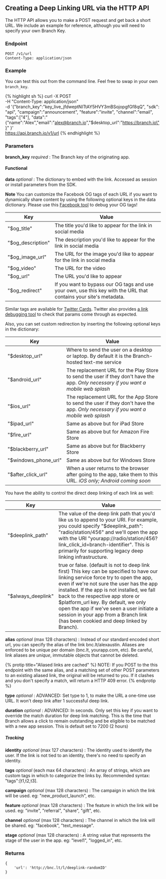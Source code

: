 
## Creating a Deep Linking URL via the HTTP API

The HTTP API allows you to make a POST request and get back a short URL. We include an example for reference, although you will need to specify your own Branch Key.

### Endpoint

    POST /v1/url
    Content-Type: application/json

### Example

You can test this out from the command line. Feel free to swap in your own `branch_key`.

{% highlight sh %}
curl -X POST \
-H "Content-Type: application/json" \
-d '{"branch_key":"key_live_jfdweptNITtAY5HVY3mBSojopgfGf8qQ",
"sdk": "api",
"campaign":"announcement",
"feature":"invite",
"channel":"email",
"tags":["4"],
"data":"{\"name\":\"Alex\",\"email\":\"alex@branch.io\",\"$desktop_url\":\"https://branch.io\"}"
}' \
https://api.branch.io/v1/url
{% endhighlight %}

### Parameters

**branch_key** _required_ : The Branch key of the originating app.

#### Functional

**data** _optional_ : The dictionary to embed with the link. Accessed as session or install parameters from the SDK.

**Note**
You can customize the Facebook OG tags of each URL if you want to dynamically share content by using the following optional keys in the data dictionary. Please use this [Facebook tool](https://developers.facebook.com/tools/debug/og/object) to debug your OG tags!

| Key | Value
| --- | ---
| "$og_title" | The title you'd like to appear for the link in social media
| "$og_description" | The description you'd like to appear for the link in social media
| "$og_image_url" | The URL for the image you'd like to appear for the link in social media
| "$og_video" | The URL for the video 
| "$og_url" | The URL you'd like to appear
| "$og_redirect" | If you want to bypass our OG tags and use your own, use this key with the URL that contains your site's metadata.

Similar tags are available for [Twitter Cards](https://dev.twitter.com/cards/markup). Twitter also provides [a link debugging tool](https://cards-dev.twitter.com/validator) to check that params come through as expected.

Also, you can set custom redirection by inserting the following optional keys in the dictionary:

| Key | Value
| --- | ---
| "$desktop_url" | Where to send the user on a desktop or laptop. By default it is the Branch-hosted text-me service
| "$android_url" | The replacement URL for the Play Store to send the user if they don't have the app. _Only necessary if you want a mobile web splash_
| "$ios_url" | The replacement URL for the App Store to send the user if they don't have the app. _Only necessary if you want a mobile web splash_
| "$ipad_url" | Same as above but for iPad Store
| "$fire_url" | Same as above but for Amazon Fire Store
| "$blackberry_url" | Same as above but for Blackberry Store
| "$windows_phone_url" | Same as above but for Windows Store
| "$after_click_url" | When a user returns to the browser after going to the app, take them to this URL. _iOS only; Android coming soon_

You have the ability to control the direct deep linking of each link as well:

| Key | Value
| --- | ---
| "$deeplink_path" | The value of the deep link path that you'd like us to append to your URI. For example, you could specify "$deeplink_path": "radio/station/456" and we'll open the app with the URI "yourapp://radio/station/456?link_click_id=branch-identifier". This is primarily for supporting legacy deep linking infrastructure. 
| "$always_deeplink" | true or false. (default is not to deep link first) This key can be specified to have our linking service force try to open the app, even if we're not sure the user has the app installed. If the app is not installed, we fall back to the respective app store or $platform_url key. By default, we only open the app if we've seen a user initiate a session in your app from a Branch link (has been cookied and deep linked by Branch).

**alias** _optional_ (max 128 characters) : Instead of our standard encoded short url, you can specify the alias of the link bnc.lt/alexaustin. Aliases are enforced to be unique per domain (bnc.lt, yourapp.com, etc). Be careful, link aliases are _unique_, immutable objects that cannot be deleted.

{% protip title="Aliased links are cached" %}
NOTE: If you POST to the this endpoint with the same alias, and a matching set of other POST parameters to an existing aliased link, the original will be returned to you. If it clashes and you don't specify a match, will return a HTTP 409 error.
{% endprotip %}

**type** _optional_ : ADVANCED: Set type to 1, to make the URL a one-time use URL. It won't deep link after 1 successful deep link.

**duration** _optional_ : ADVANCED: In seconds. Only set this key if you want to override the match duration for deep link matching. This is the time that Branch allows a click to remain outstanding and be eligible to be matched with a new app session. This is default set to 7200 (2 hours)

##### Tracking

**identity**  _optional_ (max 127 characters) : The identity used to identify the user. If the link is not tied to an identity, there's no need to specify an identity.

**tags** _optional_ (each max 64 characters) : An array of strings, which are custom tags in which to categorize the links by. Recommended syntax: "tags":[t1,t2,t3].

**campaign** _optional_ (max 128 characters) : The campaign in which the link will be used. eg: "new_product_launch", etc.

**feature** _optional_ (max 128 characters) : The feature in which the link will be used. eg: "invite", "referral", "share", "gift", etc.

**channel** _optional_ (max 128 characters) : The channel in which the link will be shared. eg: "facebook", "text_message".

**stage** _optional_ (max 128 characters) : A string value that represents the stage of the user in the app. eg: "level1", "logged_in", etc.


### Returns


    {
        'url': 'http://bnc.lt/l/deeplink-randomID'
    }

